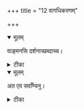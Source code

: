 +++
title = "12 वागधिकरणम्"

+++


<details open><summary>मूलम्</summary>

वाङ्मनसि दर्शनाच्छब्दाच्च।
</details>



<details><summary>टीका</summary>

संयोग एव वाचोऽत्र मनसा न भवेल्लयः । वागभावे मनोवृत्तेः दर्शनाच्छब्दतोऽपि हि ॥ [489]
</details>



<details open><summary>मूलम्</summary>

अत एव सर्वाँण्यनु।
</details>



<details><summary>टीका</summary>

अनुवाचं त्विन्द्रियाणां संपत्तिर्मनसि श्रुतेः । सम्पद्यमानैर्मनसि त्विन्द्रियैरिति शब्दतः ॥ [490]
</details>


